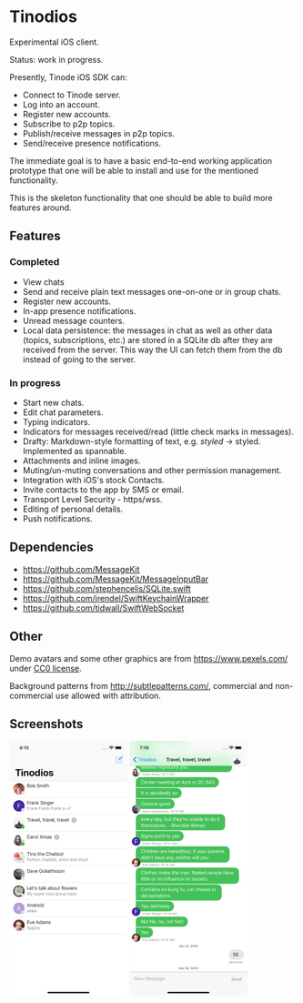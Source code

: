 # Tinodios

Experimental iOS client.

Status: work in progress.

Presently, Tinode iOS SDK can:
* Connect to Tinode server.
* Log into an account.
* Register new accounts.
* Subscribe to p2p topics.
* Publish/receive messages in p2p topics.
* Send/receive presence notifications.

The immediate goal is to have a basic end-to-end working application prototype that one will be able to install and use for the mentioned functionality.

This is the skeleton functionality that one should be able to build more features around.

## Features

### Completed
* View chats
* Send and receive plain text messages one-on-one or in group chats.
* Register new accounts.
* In-app presence notifications.
* Unread message counters.
* Local data persistence: the messages in chat as well as other data (topics, subscriptions, etc.) are stored in a SQLite db after they are received from the server. This way the UI can fetch them from the db instead of going to the server.

### In progress
* Start new chats.
* Edit chat parameters.
* Typing indicators.
* Indicators for messages received/read (little check marks in messages).
* Drafty: Markdown-style formatting of text, e.g. *styled* → styled. Implemented as spannable.
* Attachments and inline images.
* Muting/un-muting conversations and other permission management.
* Integration with iOS's stock Contacts.
* Invite contacts to the app by SMS or email.
* Transport Level Security - https/wss.
* Editing of personal details.
* Push notifications.


## Dependencies

* https://github.com/MessageKit
* https://github.com/MessageKit/MessageInputBar
* https://github.com/stephencelis/SQLite.swift
* https://github.com/jrendel/SwiftKeychainWrapper
* https://github.com/tidwall/SwiftWebSocket

## Other

Demo avatars and some other graphics are from https://www.pexels.com/ under [CC0 license](https://www.pexels.com/photo-license/).

Background patterns from http://subtlepatterns.com/, commercial and non-commercial use allowed with attribution.


## Screenshots
<img src="ios-chats.png" alt="App screenshot - chat list" width="207" /> <img src="ios-chat.png" alt="App screenshot - conversation" width="207" />
